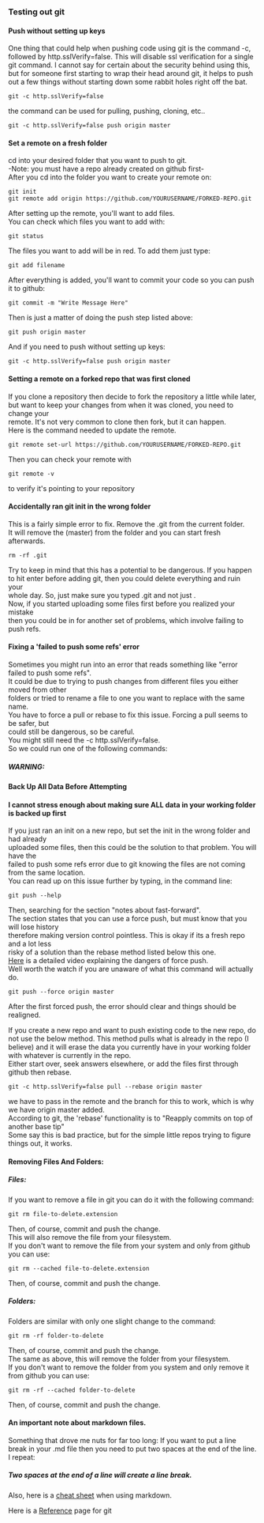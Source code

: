 ### Testing out git
  
#### Push without setting up keys 
One thing that could help when pushing code using git is the command -c, followed by http.sslVerify=false. 
This will disable ssl verification for a single git command.  I cannot say for
certain about the security behind using this, but for someone first starting 
to wrap their head around git, it helps to push out a few things without 
starting down some rabbit holes right off the bat.  
```
git -c http.sslVerify=false
```
the command can be used for pulling, pushing, cloning, etc..
```
git -c http.sslVerify=false push origin master
```

  
#### Set a remote on a fresh folder
cd into your desired folder that you want to push to git.  
-Note: you must have a repo already created on github first-  
After you cd into the folder you want to create your remote on:  
```
git init
git remote add origin https://github.com/YOURUSERNAME/FORKED-REPO.git
```

After setting up the remote, you'll want to add files.  
You can check which files you want to add with:  
```
git status
```
The files you want to add will be in red.  To add them just type:  
```
git add filename
```
After everything is added, you'll want to commit your code so you can push it to github:  
```
git commit -m "Write Message Here"
```
Then is just a matter of doing the push step listed above:  
```
git push origin master
```
And if you need to push without setting up keys:  
```
git -c http.sslVerify=false push origin master
```

#### Setting a remote on a forked repo that was first cloned
If you clone a repository then decide to fork the repository a little while later,  
but want to keep your changes from when it was cloned, you need to change your  
remote.  It's not very common to clone then fork, but it can happen.  
Here is the command needed to update the remote.  

```
git remote set-url https://github.com/YOURUSERNAME/FORKED-REPO.git
```
Then you can check your remote with  
```
git remote -v
```
to verify it's pointing to your repository  

#### Accidentally ran git init in the wrong folder  
This is a fairly simple error to fix.  Remove the .git from the current folder.  
It will remove the (master) from the folder and you can start fresh afterwards.  
```
rm -rf .git
```
Try to keep in mind that this has a potential to be dangerous.  If you happen  
to hit enter before adding git, then you could delete everything and ruin your  
whole day.  So, just make sure you typed .git and not just .  
Now, if you started uploading some files first before you realized your mistake  
then you could be in for another set of problems, which involve failing to push refs.  
  
  


#### Fixing a 'failed to push some refs' error
Sometimes you might run into an error that reads something like "error failed to push some refs".  
It could be due to trying to push changes from different files you either moved from other  
folders or tried to rename a file to one you want to replace with the same name.  
You have to force a pull or rebase to fix this issue.  Forcing a pull seems to be safer, but  
could still be dangerous, so be careful.  
You might still need the -c http.sslVerify=false.  
So we could run one of the following commands:
##### WARNING:  
#### Back Up All Data Before Attempting  
#### I cannot stress enough about making sure ALL data in your working folder is backed up first
If you just ran an init on a new repo, but set the init in the wrong folder and had already  
uploaded some files, then this could be the solution to that problem.  You will have the  
failed to push some refs error due to git knowing the files are not coming from the same location.  
You can read up on this issue further by typing, in the command line:
```
git push --help
```
Then, searching for the section "notes about fast-forward".  
The section states that you can use a force push, but must know that you will lose history  
therefore making version control pointless.  This is okay if its a fresh repo and a lot less  
risky of a solution than the rebase method listed below this one.  
[Here](https://www.youtube.com/watch?v=dgOpnebZkRo) is a detailed video explaining the dangers of force push.  
Well worth the watch if you are unaware of what this command will actually do.  
```
git push --force origin master
```
After the first forced push, the error should clear and things should be realigned.  


If you create a new repo and want to push existing code to the new repo,
do not use the below method.  This method pulls what is already in the repo (I believe) and it will erase the data you currently have in your working folder 
with whatever is currently in the repo.  
Either start over, seek answers elsewhere, or add the files first through github then rebase.  
```
git -c http.sslVerify=false pull --rebase origin master
```
we have to pass in the remote and the branch for this to work, which is why we have origin master added.  
According to git, the 'rebase' functionality is to "Reapply commits on top of another base tip"  
Some say this is bad practice, but for the simple little repos trying to figure things out, it works.  


#### Removing Files And Folders:  
##### Files:
If you want to remove a file in git you can do it with the following command:  
```
git rm file-to-delete.extension  
```
Then, of course, commit and push the change.  
This will also remove the file from your filesystem.  
If you don't want to remove the file from your system and only from github you can use:  
```
git rm --cached file-to-delete.extension
```
Then, of course, commit and push the change.  
  
##### Folders:
Folders are similar with only one slight change to the command:  
```
git rm -rf folder-to-delete  
```
Then, of course, commit and push the change.  
The same as above, this will remove the folder from your filesystem.  
If you don't want to remove the folder from you system and only remove it from github you can use:  
```
git rm -rf --cached folder-to-delete
```
Then, of course, commit and push the change.
  
#### An important note about markdown files.  
Something that drove me nuts for far too long:
If you want to put a line break in your .md file then you need to put two spaces at the end of the line.  
I repeat:  
##### Two spaces at the end of a line will create a line break.  

Also, here is a [cheat sheet](https://github.com/adam-p/markdown-here/wiki/Markdown-Cheatsheet) when using markdown.  
  
Here is a [Reference](https://git-scm.com/docs) page for git

